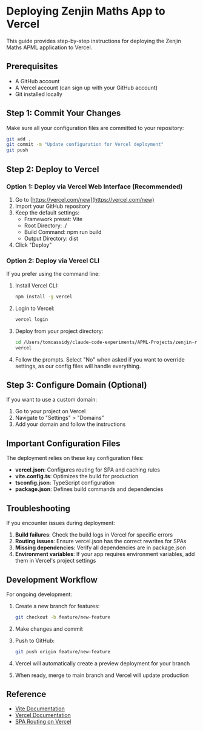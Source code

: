 # Deploying Zenjin Maths App to Vercel

This guide provides step-by-step instructions for deploying the Zenjin Maths APML application to Vercel.

## Prerequisites

- A GitHub account
- A Vercel account (can sign up with your GitHub account)
- Git installed locally

## Step 1: Commit Your Changes

Make sure all your configuration files are committed to your repository:

```bash
git add .
git commit -m "Update configuration for Vercel deployment"
git push
```

## Step 2: Deploy to Vercel

### Option 1: Deploy via Vercel Web Interface (Recommended)

1. Go to [https://vercel.com/new](https://vercel.com/new)
2. Import your GitHub repository
3. Keep the default settings:
   - Framework preset: Vite
   - Root Directory: ./
   - Build Command: npm run build
   - Output Directory: dist
4. Click "Deploy"

### Option 2: Deploy via Vercel CLI

If you prefer using the command line:

1. Install Vercel CLI:
   ```bash
   npm install -g vercel
   ```

2. Login to Vercel:
   ```bash
   vercel login
   ```

3. Deploy from your project directory:
   ```bash
   cd /Users/tomcassidy/claude-code-experiments/APML-Projects/zenjin-rebuild
   vercel
   ```

4. Follow the prompts. Select "No" when asked if you want to override settings, as our config files will handle everything.

## Step 3: Configure Domain (Optional)

If you want to use a custom domain:

1. Go to your project on Vercel
2. Navigate to "Settings" > "Domains"
3. Add your domain and follow the instructions

## Important Configuration Files

The deployment relies on these key configuration files:

- **vercel.json**: Configures routing for SPA and caching rules
- **vite.config.ts**: Optimizes the build for production
- **tsconfig.json**: TypeScript configuration
- **package.json**: Defines build commands and dependencies

## Troubleshooting

If you encounter issues during deployment:

1. **Build failures**: Check the build logs in Vercel for specific errors
2. **Routing issues**: Ensure vercel.json has the correct rewrites for SPAs
3. **Missing dependencies**: Verify all dependencies are in package.json
4. **Environment variables**: If your app requires environment variables, add them in Vercel's project settings

## Development Workflow

For ongoing development:

1. Create a new branch for features:
   ```bash
   git checkout -b feature/new-feature
   ```

2. Make changes and commit
3. Push to GitHub:
   ```bash
   git push origin feature/new-feature
   ```

4. Vercel will automatically create a preview deployment for your branch
5. When ready, merge to main branch and Vercel will update production

## Reference

- [Vite Documentation](https://vitejs.dev/guide/)
- [Vercel Documentation](https://vercel.com/docs)
- [SPA Routing on Vercel](https://vercel.com/guides/deploying-react-with-vercel)
